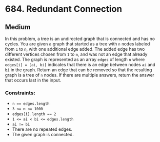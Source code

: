 # 684. Redundant Connection

## Medium

In this problem, a tree is an undirected graph that is connected and has no cycles. You are given a graph that started
as a tree with `n` nodes labeled from `1` to `n`, with one additional edge added. The added edge has two different
vertices chosen from `1` to `n`, and was not an edge that already existed. The graph is represented as an array `edges`
of length `n` where `edges[i] = [ai, bi]` indicates that there is an edge between nodes `ai` and `bi` in the graph.
Return an edge that can be removed so that the resulting graph is a tree of `n` nodes. If there are multiple answers,
return the answer that occurs last in the input.

### Constraints:

- `n == edges.length`
- `3 <= n <= 1000`
- `edges[i].length == 2`
- `1 <= ai < bi <= edges.length`
- `ai != bi`
- There are no repeated edges.
- The given graph is connected.
